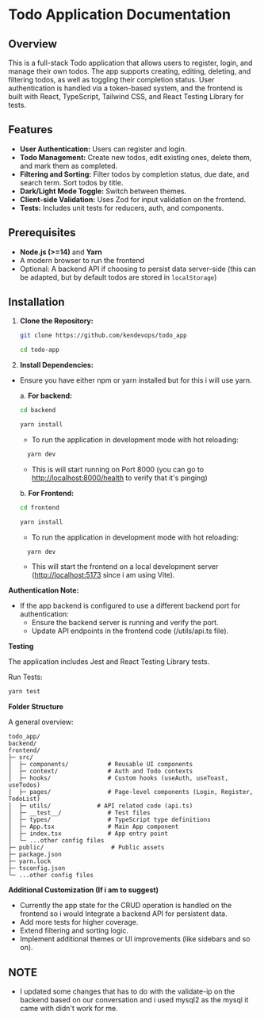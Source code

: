 # Todo Application Documentation

## Overview

This is a full-stack Todo application that allows users to register, login, and manage their own todos. The app supports creating, editing, deleting, and filtering todos, as well as toggling their completion status. User authentication is handled via a token-based system, and the frontend is built with React, TypeScript, Tailwind CSS, and React Testing Library for tests.

## Features

- **User Authentication:** Users can register and login.
- **Todo Management:** Create new todos, edit existing ones, delete them, and mark them as completed.
- **Filtering and Sorting:** Filter todos by completion status, due date, and search term. Sort todos by title.
- **Dark/Light Mode Toggle:** Switch between themes.
- **Client-side Validation:** Uses Zod for input validation on the frontend.
- **Tests:** Includes unit tests for reducers, auth, and components.

## Prerequisites

- **Node.js (>=14)** and **Yarn**
- A modern browser to run the frontend
- Optional: A backend API if choosing to persist data server-side (this can be adapted, but by default todos are stored in `localStorage`)

## Installation

1. **Clone the Repository:**

   ```bash
   git clone https://github.com/kendevops/todo_app

   cd todo-app
   ```

2. **Install Dependencies:**

- Ensure you have either npm or yarn installed but for this i will use yarn.

  a. **For backend:**

  ```bash
  cd backend

  yarn install
  ```

  - To run the application in development mode with hot reloading:

  ```bash
    yarn dev
  ```

  - This is will start running on Port 8000 (you can go to <http://localhost:8000/health> to verify that it's pinging)

  b. **For Frontend:**

  ```bash
  cd frontend

  yarn install

  ```

  - To run the application in development mode with hot reloading:

  ```bash
    yarn dev
  ```

  - This will start the frontend on a local development server (<http://localhost:5173> since i am using Vite).

**Authentication Note:**

- If the app backend is configured to use a different backend port for authentication:
  - Ensure the backend server is running and verify the port.
  - Update API endpoints in the frontend code (/utils/api.ts file).

**Testing**

The application includes Jest and React Testing Library tests.

Run Tests:

```bash
yarn test
```

**Folder Structure**

A general overview:

```
todo_app/
backend/
frontend/
├─ src/
│  ├─ components/           # Reusable UI components
│  ├─ context/              # Auth and Todo contexts
│  ├─ hooks/                # Custom hooks (useAuth, useToast, useTodos)
│  ├─ pages/                # Page-level components (Login, Register, TodoList)
│  ├─ utils/             # API related code (api.ts)
│  ├─ __test__/             # Test files
│  ├─ types/                # TypeScript type definitions
│  ├─ App.tsx               # Main App component
│  ├─ index.tsx             # App entry point
│  └─ ...other config files
├─ public/                   # Public assets
├─ package.json
├─ yarn.lock
├─ tsconfig.json
└─ ...other config files

```

**Additional Customization (If i am to suggest)**

- Currently the app state for the CRUD operation is handled on the frontend so i would Integrate a backend API for persistent data.
- Add more tests for higher coverage.
- Extend filtering and sorting logic.
- Implement additional themes or UI improvements (like sidebars and so on).

## NOTE

- I updated some changes that has to do with the validate-ip on the backend based on our conversation and i used mysql2 as the mysql it came with didn't work for me.